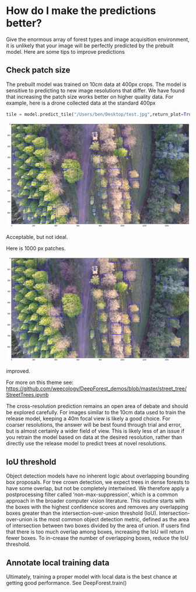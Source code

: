 # How do I make the predictions better?

Give the enormous array of forest types and image acquisition environment, it is unlikely that your image will be perfectly predicted by the prebuilt model. Here are some tips to improve predictions

## Check patch size

The prebuilt model was trained on 10cm data at 400px crops. The model is sensitive to predicting to new image resolutions that differ. We have found that increasing the patch size works better on higher quality data. For example, here is a drone collected data at the standard 400px

```python
tile = model.predict_tile("/Users/ben/Desktop/test.jpg",return_plot=True,patch_overlap=0,iou_threshold=0.05,patch_size=400)
```

![](../www/example_patch400.png)

Acceptable, but not ideal.


Here is 1000 px patches.

![](../www/example_patch1000.png)


improved.

For more on this theme see:
https://github.com/weecology/DeepForest_demos/blob/master/street_tree/StreetTrees.ipynb

The cross-resolution prediction remains an open area of debate and should be explored carefully. For images similar to the 10cm data used to train the release model, keeping a 40m focal view is likely a good choice. For coarser resolutions, the answer will be best found through trial and error, but is almost certainly a wider field of view. This is likely less of an issue if you retrain the model based on data at the desired resolution, rather than directly use the release model to predict trees at novel resolutions.

## IoU threshold

Object detection models have no inherent logic about overlapping bounding box proposals. For tree crown detection, we expect trees in dense forests to have some overlap, but not be completely intertwined. We therefore apply a postprocessing filter called ‘non-max-suppression’, which is a common approach in the broader computer vision literature. This routine starts with the boxes with the highest confidence scores and removes any overlapping boxes greater than the intersection-over-union threshold (IoU). Intersection-over-union is the most common object detection metric, defined as the area of intersection between two boxes divided by the area of union. If users find that there is too much overlap among boxes, increasing the IoU will return fewer boxes. To in-crease the number of overlapping boxes, reduce the IoU threshold.

## Annotate local training data

Ultimately, training a proper model with local data is the best chance at getting good performance. See DeepForest.train()
